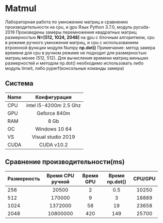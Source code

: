 
# Matmul
Лабораторная работа по умножению матриц и сравнению производительности на cpu, и gpu
Язык Python 3.7.0, модуль pycuda-2019
Произведены замеры перемножения квадратных матриц размерностью **N=[512, 1024, 2048]** на gpu с блочным алгоритмом, cpu в режиме ручного умножения матриц, и cpu с использованием втроенной функции модуля Numpy **np.dot()**
Примечание: метод замера времени для cpu в ручном режиме не подходит для размерностью матриц менее (512, 512). Для вычисления времени матриц меньших размерностей и методом np.dot() необходимо использовать либо модуль timeit, либо pyperf(консольные команды замера)

## Система

|Name           |  Конфигурация             |
|---------------|:-------------------------:|
| CPU           | intel i5-4200m 2.5 Ghz    |  
| GPU           | Geforce 840m              | 
| RAM           | 8 Gb                      |  
| ОС            | Windows 10 64             |   
| VS            | Visual studio 2019        |
| CUDA          | CUDA v10.2                |

## Сравнение производительности(ms)
|Размерность    |  Время CPU ручной  | Время GPU    |   Время np.dot()  | CPU/GPU  |
|---------------|:------------------:|:------------:|:-----------------:|:--------:|
|256            | 20500              | 2            | 0.5               |10250     |
|512            | 170000             | 9            | 3                 |18889     |
|1024           | 1372000            | 58           | 19                |23658     |
|2048           | 10800000           | 420          | 149               |25700     |
